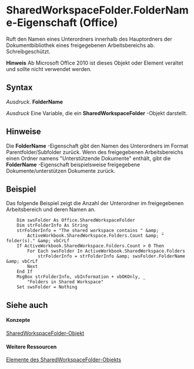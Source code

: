 
# SharedWorkspaceFolder.FolderName-Eigenschaft (Office)

Ruft den Namen eines Unterordners innerhalb des Hauptordners der Dokumentbibliothek eines freigegebenen Arbeitsbereichs ab. Schreibgeschützt.


 **Hinweis**  Ab Microsoft Office 2010 ist dieses Objekt oder Element veraltet und sollte nicht verwendet werden.


## Syntax

 _Ausdruck_. **FolderName**

 _Ausdruck_ Eine Variable, die ein **SharedWorkspaceFolder** -Objekt darstellt.


## Hinweise

Die  **FolderName** -Eigenschaft gibt den Namen des Unterordners im Format Parentfolder/Subfolder zurück. Wenn des freigegebenen Arbeitsbereichs einen Ordner namens "Unterstützende Dokumente" enthält, gibt die **FolderName** -Eigenschaft beispielsweise freigegebene Dokumente/unterstützen Dokumente zurück.


## Beispiel

Das folgende Beispiel zeigt die Anzahl der Unterordner im freigegebenen Arbeitsbereich und deren Namen an.


```
    Dim swsFolder As Office.SharedWorkspaceFolder 
    Dim strFolderInfo As String 
    strFolderInfo = "The shared workspace contains " &amp; _ 
        ActiveWorkbook.SharedWorkspace.Folders.Count &amp; " folder(s)." &amp; vbCrLf 
    If ActiveWorkbook.SharedWorkspace.Folders.Count > 0 Then 
        For Each swsFolder In ActiveWorkbook.SharedWorkspace.Folders 
            strFolderInfo = strFolderInfo &amp; swsFolder.FolderName &amp; vbCrLf 
        Next 
    End If 
    MsgBox strFolderInfo, vbInformation + vbOKOnly, _ 
        "Folders in Shared Workspace" 
    Set swsFolder = Nothing 

```


## Siehe auch


#### Konzepte


[SharedWorkspaceFolder-Objekt](297c4ed7-2232-5240-ca34-d374038c66a2.md)
#### Weitere Ressourcen


[Elemente des SharedWorkspaceFolder-Objekts](http://msdn.microsoft.com/library/e7e0a32a-ce01-e08f-f251-27d93273110e%28Office.15%29.aspx)